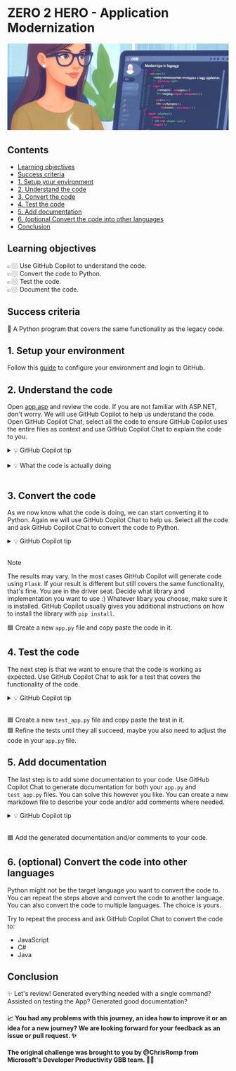 # ZERO 2 HERO - Application Modernization

![image](../../media/banners/app-modernization.jpeg)

## Contents
- [Learning objectives](#learning-objectives)
- [Success criteria](#success-criteria)
- [1. Setup your environment](#1-setup-your-environment)
- [2. Understand the code](#2-understand-the-code)
- [3. Convert the code](#3-convert-the-code)
- [4. Test the code](#4-test-the-code)
- [5. Add documentation](#5-add-documentation)
- [6. (optional Convert the code into other languages](#6-optional-convert-the-code-into-other-languages)
- [Conclusion](#conclusion)

## Learning objectives

👉🏼 Use GitHub Copilot to understand the code.  
👉🏼 Convert the code to Python.  
👉🏼 Test the code.  
👉🏼 Document the code.  

## Success criteria

🎯 A Python program that covers the same functionality as the legacy code.

## 1. Setup your environment

Follow this [guide](../setup/) to configure your environment and login to GitHub.

## 2. Understand the code

Open [app.asp](./app.asp) and review the code. If you are not familiar with ASP.NET, don't worry. We will use GitHub Copilot to help us understand the code. Open GitHub Copilot Chat, select all the code to ensure GitHub Copilot uses the entire files as context and use GitHub Copilot Chat to explain the code to you.

<details>
<summary>💡 GitHub Copilot tip</summary>

> [<img src="../../media/copilot/chat-view.svg" alt="You can access the Chat view via the Activity Bar or by pressing Ctrl+Alt+I" width="250"/>](https://code.visualstudio.com/docs/copilot/copilot-chat#_chat-view)
> 
> `Please explain me this code`
</details>
<br/>  

<details>
<summary>💡 What the code is actually doing</summary>

> The VBA script reads data from a CSV file and dynamically generates an HTML table displaying the company data.
</details>

<br/>

## 3. Convert the code

As we now know what the code is doing, we can start converting it to Python. Again we will use GitHub Copilot Chat to help us. Select all the code and ask GitHub Copilot Chat to convert the code to Python.

<details>
<summary>💡 GitHub Copilot tip</summary>

> [<img src="../../media/copilot/chat-view.svg" alt="You can access the Chat view via the Activity Bar or by pressing Ctrl+Alt+I" width="250"/>](https://code.visualstudio.com/docs/copilot/copilot-chat#_chat-view)
> 
> `Please convert this code to Python`
</details>
<br/>  

> [!NOTE]
> The results may vary. In the most cases GitHub Copilot will generate code using `Flask`. If your result is different but still covers the same functionality, that's fine. You are in the driver seat. Decide what library and implementation you want to use :) Whatever libary you choose, make sure it is installed. GitHub Copilot usually gives you additional instructions on how to install the library with `pip install`.

🟦 Create a new `app.py` file and copy paste the code in it.

## 4. Test the code

The next step is that we want to ensure that the code is working as expected. Use GitHub Copilot Chat to ask for a test that covers the functionality of the code.

<details>
<summary>💡 GitHub Copilot tip</summary>

> [<img src="../../media/copilot/chat-view.svg" alt="You can access the Chat view via the Activity Bar or by pressing Ctrl+Alt+I" width="250"/>](https://code.visualstudio.com/docs/copilot/copilot-chat#_chat-view)
> 
> `@workspace /tests` or just `/tests` add more context if you want to test something specific
</details>
<br/>  

🟦 Create a new `test_app.py` file and copy paste the test in it.  
🟦 Refine the tests until they all succeed, maybe you also need to adjust the code in your `app.py` file.

## 5. Add documentation

The last step is to add some documentation to your code. Use GitHub Copilot Chat to generate documentation for both your `app.py` and `test_app.py` files. You can solve this however you like. You can create a new markdown file to describe your code and/or add comments where needed.

<details>
<summary>💡 GitHub Copilot tip</summary>

> [<img src="../../media/copilot/chat-view.svg" alt="You can access the Chat view via the Activity Bar or by pressing Ctrl+Alt+I" width="250"/>](https://code.visualstudio.com/docs/copilot/copilot-chat#_chat-view)
> 
> `Please generate documentation for this code` or `Please add comments to this code`
</details>
<br/>  

🟦 Add the generated documentation and/or comments to your code.

## 6. (optional) Convert the code into other languages

Python might not be the target language you want to convert the code to. You can repeat the steps above and convert the code to another language. You can also convert the code to multiple languages. The choice is yours.

Try to repeat the process and ask GitHub Copilot Chat to convert the code to:

- JavaScript
- C#
- Java

## Conclusion

✨ Let's review!
Generated everything needed with a single command?
Assisted on testing the App?
Generated good documentation?

#### 📈 You had any problems with this journey, an idea how to improve it or an idea for a new journey? We are looking forward for your feedback as an issue or pull request. ✨ 

#### The original challenge was brought to you by @ChrisRomp from Microsoft's Developer Productivity GBB team. 🫶🏻
